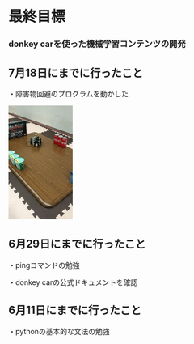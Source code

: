 # 最終目標
### donkey carを使った機械学習コンテンツの開発

## 7月18日にまでに行ったこと
・障害物回避のプログラムを動かした

![demo](firstdemo.gif)

## 6月29日にまでに行ったこと
・pingコマンドの勉強

・donkey carの公式ドキュメントを確認
## 6月11日にまでに行ったこと
・pythonの基本的な文法の勉強

